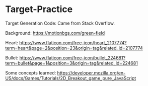 # Target-Practice

Target Generation Code: Came from Stack Overflow.

Background: https://motionbgs.com/green-field

Heart: https://www.flaticon.com/free-icon/heart_2107774?term=heart&page=2&position=23&origin=tag&related_id=2107774

Bullet: https://www.flaticon.com/free-icon/bullet_224681?term=bullet&page=1&position=3&origin=tag&related_id=224681

Some concepts learned: https://developer.mozilla.org/en-US/docs/Games/Tutorials/2D_Breakout_game_pure_JavaScript

